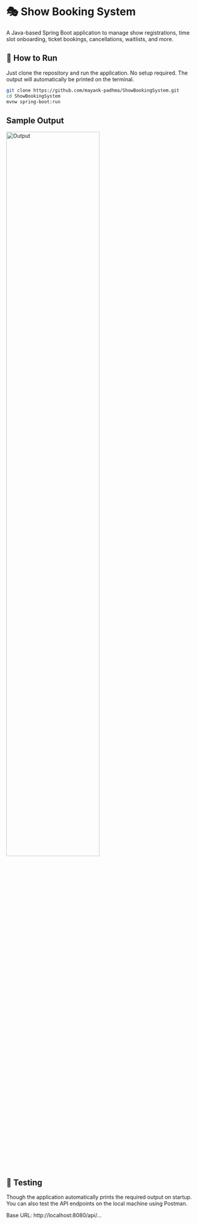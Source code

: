 # 🎭 Show Booking System

A Java-based Spring Boot application to manage show registrations, time slot onboarding, ticket bookings, cancellations, waitlists, and more.

## 🚀 How to Run

Just clone the repository and run the application. No setup required. The output will automatically be printed on the terminal.

```bash
git clone https://github.com/mayank-padhma/ShowBookingSystem.git
cd ShowBookingSystem
mvnw spring-boot:run
```

## Sample Output
<img src="https://github.com/user-attachments/assets/c61f4a74-f9a3-48ca-9ab2-3ec2ff745112" alt="Output" width="70%">

## 🧪 Testing
Though the application automatically prints the required output on startup. You can also test the API endpoints on the local machine using Postman.

Base URL: http://localhost:8080/api/...
